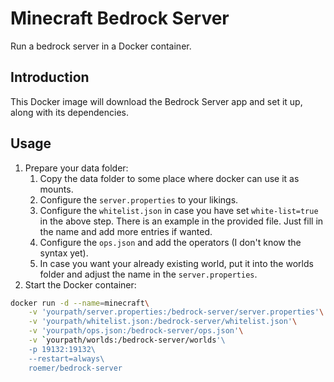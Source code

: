 # Minecraft Bedrock Server
Run a bedrock server in a Docker container.

## Introduction
This Docker image will download the Bedrock Server app and set it up, along with its dependencies.

## Usage
1. Prepare your data folder:
    1. Copy the data folder to some place where docker can use it as mounts.
    2. Configure the `server.properties` to your likings.
    3. Configure the `whitelist.json` in case you have set `white-list=true` in the above step. There is an example in the provided file. Just fill in the name and add more entries if wanted.
    4. Configure the `ops.json` and add the operators (I don't know the syntax yet).
    5. In case you want your already existing world, put it into the worlds folder and adjust the name in the `server.properties`.
2. Start the Docker container:
```bash
docker run -d --name=minecraft\
    -v 'yourpath/server.properties:/bedrock-server/server.properties'\
    -v 'yourpath/whitelist.json:/bedrock-server/whitelist.json'\
    -v 'yourpath/ops.json:/bedrock-server/ops.json'\
    -v `yourpath/worlds:/bedrock-server/worlds'\
    -p 19132:19132\
    --restart=always\
    roemer/bedrock-server
```
